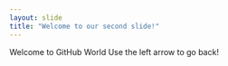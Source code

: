 ```yaml
---
layout: slide
title: "Welcome to our second slide!"
---
```

Welcome to GitHub World
Use the left arrow to go back!
